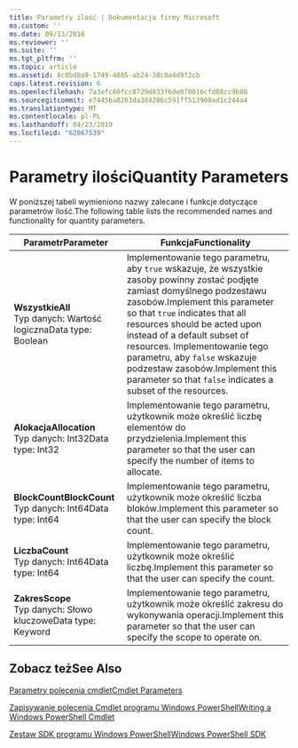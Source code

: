 ```yaml
---
title: Parametry ilość | Dokumentacja firmy Microsoft
ms.custom: ''
ms.date: 09/13/2016
ms.reviewer: ''
ms.suite: ''
ms.tgt_pltfrm: ''
ms.topic: article
ms.assetid: 8c0bd8a9-1749-4885-ab24-38c0a4d9f2cb
caps.latest.revision: 6
ms.openlocfilehash: 7a3efc60fcc8729d833f6de070016cfd08cc9b88
ms.sourcegitcommit: e7445ba8203da304286c591ff513900ad1c244a4
ms.translationtype: MT
ms.contentlocale: pl-PL
ms.lasthandoff: 04/23/2019
ms.locfileid: "62067539"
---
```

# <a name="quantity-parameters"></a><span data-ttu-id="78f92-102">Parametry ilości</span><span class="sxs-lookup"><span data-stu-id="78f92-102">Quantity Parameters</span></span>

<span data-ttu-id="78f92-103">W poniższej tabeli wymieniono nazwy zalecane i funkcje dotyczące parametrów ilość.</span><span class="sxs-lookup"><span data-stu-id="78f92-103">The following table lists the recommended names and functionality for quantity parameters.</span></span>

|<span data-ttu-id="78f92-104">Parametr</span><span class="sxs-lookup"><span data-stu-id="78f92-104">Parameter</span></span>|<span data-ttu-id="78f92-105">Funkcja</span><span class="sxs-lookup"><span data-stu-id="78f92-105">Functionality</span></span>|
|---|---|
|<span data-ttu-id="78f92-106">**Wszystkie**</span><span class="sxs-lookup"><span data-stu-id="78f92-106">**All**</span></span><br><span data-ttu-id="78f92-107">Typ danych: Wartość logiczna</span><span class="sxs-lookup"><span data-stu-id="78f92-107">Data type: Boolean</span></span>|<span data-ttu-id="78f92-108">Implementowanie tego parametru, aby `true` wskazuje, że wszystkie zasoby powinny zostać podjęte zamiast domyślnego podzestawu zasobów.</span><span class="sxs-lookup"><span data-stu-id="78f92-108">Implement this parameter so that `true` indicates that all resources should be acted upon instead of a default subset of resources.</span></span> <span data-ttu-id="78f92-109">Implementowanie tego parametru, aby `false` wskazuje podzestaw zasobów.</span><span class="sxs-lookup"><span data-stu-id="78f92-109">Implement this parameter so that `false` indicates a subset of the resources.</span></span>|
|<span data-ttu-id="78f92-110">**Alokacja**</span><span class="sxs-lookup"><span data-stu-id="78f92-110">**Allocation**</span></span><br><span data-ttu-id="78f92-111">Typ danych: Int32</span><span class="sxs-lookup"><span data-stu-id="78f92-111">Data type: Int32</span></span>|<span data-ttu-id="78f92-112">Implementowanie tego parametru, użytkownik może określić liczbę elementów do przydzielenia.</span><span class="sxs-lookup"><span data-stu-id="78f92-112">Implement this parameter so that the user can specify the number of items to allocate.</span></span>|
|<span data-ttu-id="78f92-113">**BlockCount**</span><span class="sxs-lookup"><span data-stu-id="78f92-113">**BlockCount**</span></span><br><span data-ttu-id="78f92-114">Typ danych: Int64</span><span class="sxs-lookup"><span data-stu-id="78f92-114">Data type: Int64</span></span>|<span data-ttu-id="78f92-115">Implementowanie tego parametru, użytkownik może określić liczba bloków.</span><span class="sxs-lookup"><span data-stu-id="78f92-115">Implement this parameter so that the user can specify the block count.</span></span>|
|<span data-ttu-id="78f92-116">**Liczba**</span><span class="sxs-lookup"><span data-stu-id="78f92-116">**Count**</span></span><br><span data-ttu-id="78f92-117">Typ danych: Int64</span><span class="sxs-lookup"><span data-stu-id="78f92-117">Data type: Int64</span></span>|<span data-ttu-id="78f92-118">Implementowanie tego parametru, użytkownik może określić liczbę.</span><span class="sxs-lookup"><span data-stu-id="78f92-118">Implement this parameter so that the user can specify the count.</span></span>|
|<span data-ttu-id="78f92-119">**Zakres**</span><span class="sxs-lookup"><span data-stu-id="78f92-119">**Scope**</span></span><br><span data-ttu-id="78f92-120">Typ danych: Słowo kluczowe</span><span class="sxs-lookup"><span data-stu-id="78f92-120">Data type: Keyword</span></span>|<span data-ttu-id="78f92-121">Implementowanie tego parametru, użytkownik może określić zakresu do wykonywania operacji.</span><span class="sxs-lookup"><span data-stu-id="78f92-121">Implement this parameter so that the user can specify the scope to operate on.</span></span>|

## <a name="see-also"></a><span data-ttu-id="78f92-122">Zobacz też</span><span class="sxs-lookup"><span data-stu-id="78f92-122">See Also</span></span>

[<span data-ttu-id="78f92-123">Parametry polecenia cmdlet</span><span class="sxs-lookup"><span data-stu-id="78f92-123">Cmdlet Parameters</span></span>](./cmdlet-parameters.md)

[<span data-ttu-id="78f92-124">Zapisywanie polecenia Cmdlet programu Windows PowerShell</span><span class="sxs-lookup"><span data-stu-id="78f92-124">Writing a Windows PowerShell Cmdlet</span></span>](./writing-a-windows-powershell-cmdlet.md)

[<span data-ttu-id="78f92-125">Zestaw SDK programu Windows PowerShell</span><span class="sxs-lookup"><span data-stu-id="78f92-125">Windows PowerShell SDK</span></span>](../windows-powershell-reference.md)
